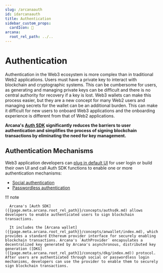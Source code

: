 ```yaml
---
slug: /arcanaauth
id: idarcanaauth
title: Authentication
sidebar_custom_props:
  cardIcon: 💠
arcana:
  root_rel_path: ../..
---
```


# Authentication

Authentication in the Web3 ecosystem is more complex than in traditional Web2 applications. Users must have a private key to interact with blockchain and cryptographic systems. This can be cumbersome for users, as generating and managing private keys can be difficult and there is no central authority for recovery if a key is lost. Web3 wallets can make this process easier, but they are a new concept for many Web2 users and managing secrets for the wallet can be an additional burden. This can make it difficult for new users to onboard Web3 applications and the onboarding experience is different from that of Web2 applications.

**Arcana's [Auth SDK]({{page.meta.arcana.root_rel_path}}/concepts/authsdk.md) significantly reduces the barriers to user authentication and simplifies the process of signing blockchain transactions by eliminating the need for key management.** 

## Authentication Mechanisms

Web3 application developers can [plug in default UI]({{page.meta.arcana.root_rel_path}}/concepts/plugnplayauth.md) for user login or build their own UI and call Auth SDK functions to enable one or more authentication mechanisms:

* [Social authentication]({{page.meta.arcana.root_rel_path}}/concepts/authtype/socialauth.md)
* [Passwordless authentication]({{page.meta.arcana.root_rel_path}}/concepts/authtype/pwdless.md)

!!! note

      Arcana's [Auth SDK]({{page.meta.arcana.root_rel_path}}/concepts/authsdk.md) allows developers to enable authenticated users to sign blockchain transactions. 
      
      It includes the [Arcana wallet]({{page.meta.arcana.root_rel_path}}/concepts/anwallet/index.md), which provides a standard Ethereum provider interface for securely enabling blockchain transactions. Arcana's `AuthProvider` encapsulates a decentralized key generated by Arcana's asynchronous, distributed key generation ([DKG]({{page.meta.arcana.root_rel_path}}/concepts/dkg/index.md)) protocol. After users are authenticated through social or passwordless login mechanisms, developers can use the provider to enable them to securely sign blockchain transactions.
